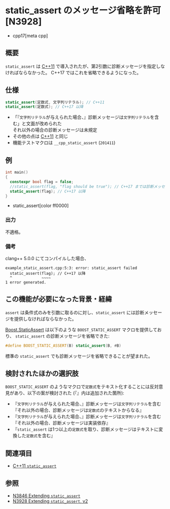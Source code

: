 # static_assert のメッセージ省略を許可 [N3928]
* cpp17[meta cpp]

## 概要
`static_assert` は [C++11](/lang/cpp11/static_assert.md) で導入されたが、第2引数に診断メッセージを指定しなければならなかった。
C++17 ではこれを省略できるようになった。


## 仕様
```cpp
static_assert(定数式, 文字列リテラル); // C++11
static_assert(定数式); // C++17 以降
```

* 「『`文字列リテラル`が与えられた場合、』診断メッセージは`文字列リテラル`を含む」と文面が改められた  
    それ以外の場合の診断メッセージは未規定
* その他の点は [C++11](/lang/cpp11/static_assert.md) と同じ
* 機能テストマクロは `__cpp_static_assert` (`201411`)

## 例
```cpp example
int main()
{
  constexpr bool flag = false;
  //static_assert(flag, "flag should be true"); // C++17 までは診断メッセージを省略できない
  static_assert(flag); // C++17 以降
}
```
* static_assert[color ff0000]

### 出力
不適格。

### 備考
clang++ 5.0.0 にてコンパイルした場合、
```
example_static_assert.cpp:5:3: error: static_assert failed
  static_assert(flag); // C++17 以降
  ^             ~~~~
1 error generated.
```


## この機能が必要になった背景・経緯
`assert` は条件式のみを引数に取るのに対し、`static_assert` には診断メッセージを提供しなければならなかった。

[Boost.StaticAssert](http://www.boost.org/doc/libs/release/doc/html/boost_staticassert.html) は以下のような `BOOST_STATIC_ASSERT` マクロを提供しており、
`static_assert` の診断メッセージを省略できた:
```cpp
#define BOOST_STATIC_ASSERT(B) static_assert(B, #B)
```

標準の `static_assert` でも診断メッセージを省略できることが望まれた。


## 検討されたほかの選択肢
`BOOST_STATIC_ASSERT` のようなマクロで`定数式`をテキスト化することには反対意見があり、以下の案が検討された
(『』内は追加された箇所):

* 『`文字列リテラル`が与えられた場合、』診断メッセージは`文字列リテラル`を含む  
    『それ以外の場合、診断メッセージは`定数式`のテキストからなる』
* 『`文字列リテラル`が与えられた場合、』診断メッセージは`文字列リテラル`を含む  
    『それ以外の場合、診断メッセージは実装依存』
* 『`static_assert` は1つ以上の`定数式`を取り、診断メッセージはテキストに変換した`定数式`を含む』


## 関連項目
- [C++11 `static_assert`](/lang/cpp11/static_assert.md)


## 参照
- [N3846 Extending `static_assert`](http://www.open-std.org/jtc1/sc22/wg21/docs/papers/2014/n3846.pdf)
- [N3928 Extending `static_assert`, v2](http://www.open-std.org/jtc1/sc22/wg21/docs/papers/2014/n3928.pdf)
